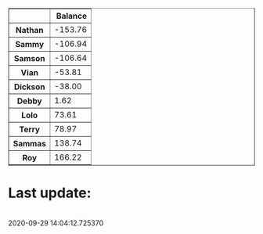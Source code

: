 <table border="1" class="dataframe">
  <thead>
    <tr style="text-align: right;">
      <th></th>
      <th>Balance</th>
    </tr>
  </thead>
  <tbody>
    <tr>
      <th>Nathan</th>
      <td>-153.76</td>
    </tr>
    <tr>
      <th>Sammy</th>
      <td>-106.94</td>
    </tr>
    <tr>
      <th>Samson</th>
      <td>-106.64</td>
    </tr>
    <tr>
      <th>Vian</th>
      <td>-53.81</td>
    </tr>
    <tr>
      <th>Dickson</th>
      <td>-38.00</td>
    </tr>
    <tr>
      <th>Debby</th>
      <td>1.62</td>
    </tr>
    <tr>
      <th>Lolo</th>
      <td>73.61</td>
    </tr>
    <tr>
      <th>Terry</th>
      <td>78.97</td>
    </tr>
    <tr>
      <th>Sammas</th>
      <td>138.74</td>
    </tr>
    <tr>
      <th>Roy</th>
      <td>166.22</td>
    </tr>
  </tbody>
</table><H1>Last update:</h1><br>2020-09-29 14:04:12.725370